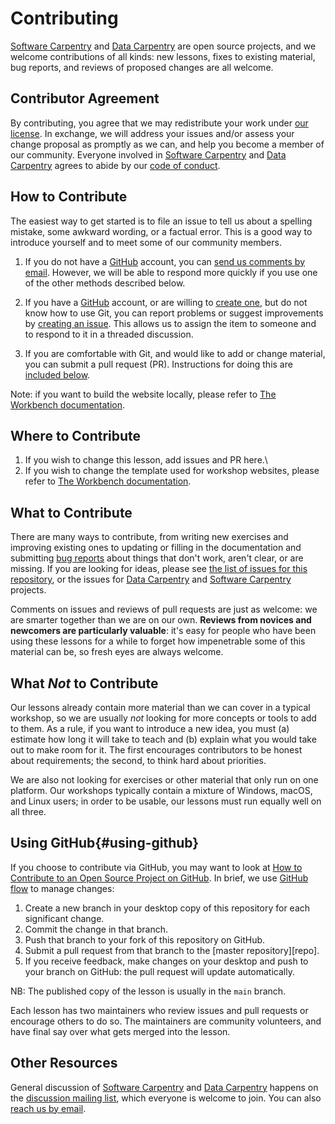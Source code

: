 # Contributing

[Software Carpentry](http://software-carpentry.org/) and [Data
Carpentry](http://datacarpentry.org/) are open source projects, and we welcome
contributions of all kinds: new lessons, fixes to existing material, bug
reports, and reviews of proposed changes are all welcome.

## Contributor Agreement

By contributing, you agree that we may redistribute your work under [our
license](LICENSE.md). In exchange, we will address your issues and/or assess
your change proposal as promptly as we can, and help you become a member of our
community. Everyone involved in [Software
Carpentry](http://software-carpentry.org/) and [Data
Carpentry](http://datacarpentry.org/) agrees to abide by our [code of
conduct](CONDUCT.md).

## How to Contribute

The easiest way to get started is to file an issue to tell us about a spelling
mistake, some awkward wording, or a factual error. This is a good way to
introduce yourself and to meet some of our community members.

1.  If you do not have a [GitHub](http://github.com) account, you can [send us
    comments by email](mailto:admin@software-carpentry.org). However, we will be
    able to respond more quickly if you use one of the other methods described
    below.

2.  If you have a [GitHub](http://github.com) account, or are willing to [create
    one](https://github.com/join), but do not know how to use Git, you can
    report problems or suggest improvements by [creating an
    issue](https://github.com/swcarpentry/shell-novice/issues/). This allows us
    to assign the item to someone and to respond to it in a threaded discussion.

3.  If you are comfortable with Git, and would like to add or change material,
    you can submit a pull request (PR). Instructions for doing this are
    [included below](#using-github).

Note: if you want to build the website locally, please refer to [The Workbench
documentation](https://carpentries.github.io/workbench/).

## Where to Contribute

1.  If you wish to change this lesson, add issues and PR here.\
2.  If you wish to change the template used for workshop websites, please refer
    to [The Workbench documentation](https://carpentries.github.io/workbench/).

## What to Contribute

There are many ways to contribute, from writing new exercises and improving
existing ones to updating or filling in the documentation and submitting [bug
reports](https://github.com/swcarpentry/shell-novice/issues/) about things that
don't work, aren't clear, or are missing. If you are looking for ideas, please
see [the list of issues for this
repository](https://github.com/swcarpentry/shell-novice/issues/), or the issues
for [Data Carpentry](https://github.com/issues?q=user%3Adatacarpentry) and
[Software Carpentry](https://github.com/issues?q=user%3Aswcarpentry) projects.

Comments on issues and reviews of pull requests are just as welcome: we are
smarter together than we are on our own. **Reviews from novices and newcomers
are particularly valuable**: it's easy for people who have been using these
lessons for a while to forget how impenetrable some of this material can be, so
fresh eyes are always welcome.

## What *Not* to Contribute

Our lessons already contain more material than we can cover in a typical
workshop, so we are usually *not* looking for more concepts or tools to add to
them. As a rule, if you want to introduce a new idea, you must (a) estimate how
long it will take to teach and (b) explain what you would take out to make room
for it. The first encourages contributors to be honest about requirements; the
second, to think hard about priorities.

We are also not looking for exercises or other material that only run on one
platform. Our workshops typically contain a mixture of Windows, macOS, and Linux
users; in order to be usable, our lessons must run equally well on all three.

## Using GitHub{#using-github}

If you choose to contribute via GitHub, you may want to look at [How to
Contribute to an Open Source Project on
GitHub](https://egghead.io/series/how-to-contribute-to-an-open-source-project-on-github).
In brief, we use [GitHub flow](https://guides.github.com/introduction/flow/) to
manage changes:

1.  Create a new branch in your desktop copy of this repository for each
    significant change.
2.  Commit the change in that branch.
3.  Push that branch to your fork of this repository on GitHub.
4.  Submit a pull request from that branch to the [master repository][repo].
5.  If you receive feedback, make changes on your desktop and push to your
    branch on GitHub: the pull request will update automatically.

NB: The published copy of the lesson is usually in the `main` branch.

Each lesson has two maintainers who review issues and pull requests or encourage
others to do so. The maintainers are community volunteers, and have final say
over what gets merged into the lesson.

## Other Resources

General discussion of [Software Carpentry](http://software-carpentry.org/) and
[Data Carpentry](http://datacarpentry.org/) happens on the [discussion mailing
list](http://lists.software-carpentry.org/listinfo/discuss), which everyone is
welcome to join. You can also [reach us by
email](mailto:admin@software-carpentry.org).
